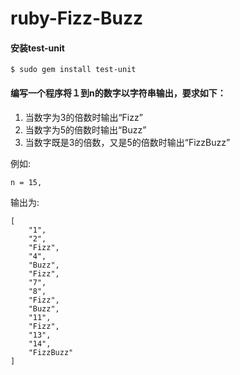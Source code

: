 # ruby-Fizz-Buzz

#### 安装test-unit
```
$ sudo gem install test-unit
```

#### 编写一个程序将１到n的数字以字符串输出，要求如下：

1. 当数字为3的倍数时输出“Fizz”
2. 当数字为5的倍数时输出“Buzz”
3. 当数字既是3的倍数，又是5的倍数时输出“FizzBuzz”

例如:
```
n = 15,
```
输出为:
```
[
    "1",
    "2",
    "Fizz",
    "4",
    "Buzz",
    "Fizz",
    "7",
    "8",
    "Fizz",
    "Buzz",
    "11",
    "Fizz",
    "13",
    "14",
    "FizzBuzz"
]
```